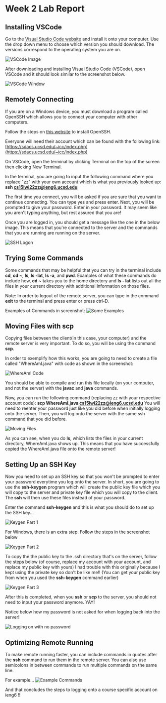 # Week 2 Lab Report

## Installing VSCode
Go to the [Visual Studio Code website](https://code.visualstudio.com/) and install it onto your computer. Use the drop down menu to choose which version you should download. The versions correspond to the operating system you are on.

![VSCode Image](vscodeDownload.png)

After downloading and installing Visual Studio Code (VSCode), open VSCode and it should look similar to the screenshot below.

![VSCode Window](vscodeScreenshot.PNG)


## Remotely Connecting
If you are on a Windows device, you must download a program called OpenSSH which allows you to connect your computer with other computers. 

Follow the steps on [this website](https://docs.microsoft.com/en-us/windows-server/administration/openssh/openssh_install_firstuse) to install OpenSSH.

Everyone will need their account which can be found with the following link:
[https://sdacs.ucsd.edu/~icc/index.php](https://sdacs.ucsd.edu/~icc/index.php)

On VSCode, open the terminal by clicking Terminal on the top of the screen then clicking New Terminal. 

In the terminal, you are going to input the following command where you replace "zz" with your own account which is what you previously looked up: **ssh cs15lwi22zz@ieng6.ucsd.edu**

The first time you connect, you will be asked if you are sure that you want to continue connecting. You can type yes and press enter. Next, you will be prompted to give your password. Enter in your password. It may seem like you aren't typing anything, but rest assured that you are!

Once you are logged in, you should get a message like the one in the below image. This means that you're connected to the server and the commands that you are running are running on the server.

![SSH Logon](sshlogon.PNG)

## Trying Some Commands
Some commands that may be helpful that you can try in the terminal include **cd**, **cd ~**,  **ls**, **ls -lat**, **ls -a**, and **pwd**. Examples of what these commands do include how, **cd ~** takes you to the home directory and **ls - lat** lists out all the files in your current directory with additional information on those files.

Note: In order to logout of the remote server, you can type in the command **exit** to the terminal and press enter or press ctrl-D.

Examples of Commands in screenshot:
![Some Examples](ExamplesOfSomeCommands.PNG)

## Moving Files with **scp**

Copying files between the client(in this case, your computer) and the remote server is very important. To do so, you will be using the command **scp**.

In order to exemplify how this works, you are going to need to create a file called "WhereAmI.java" with code as shown in the screenshot:

![WhereAmI Code](whereAmI.PNG)

You should be able to compile and run this file locally (on your computer, and not the server) with the **javac** and **java** commands. 

Now, you can  run the following command (replacing zz with your respective account code):
**scp WhereAmI.java cs15lwi22zz@ieng6.ucsd.edu**
You will need to reenter your password just like you did before when initially logging onto the server. Then, you will log onto the server with the same ssh command that you did before. 

![Moving Files](lab1.PNG)

As you can see, when you do **ls**, which lists the files in your current directory, WhereAmI.java shows up. This means that you have successfully copied the WhereAmI.java file onto the remote server!

## Setting Up an SSH Key

Now you need to set up an SSH key so that you won't be prompted to enter your password everytime you log onto the server. In short, you are going to use the **ssh-keygen** program which will create the public key file which you will copy to the server and private key file which you will copy to the client. The **ssh** will then use these files instead of your password. 

Enter the command **ssh-keygen** and this is what you should do to set up the SSH key...

![Keygen Part 1](sshKeygenCommand.jpg)

For Windows, there is an extra step. Follow the steps in the screenshot below

![Keygen Part 2](extraStepForWindowsKeygen.PNG)

To copy the the public key to the .ssh directory that's on the server, follow the steps below (of course, replace my account with your account, and replace my public key with yours) I had trouble with this originally because I kept using the private key so don't be like me!!
(You can get your public key from when you used the **ssh-keygen** command earlier)

![Keygen Part 3](thirdStepOfKeygen.PNG)

After this is completed, when you **ssh** or **scp** to the server, you should not need to input your password anymore. YAY!

Notice below how my password is not asked for when logging back into the server!

![Logging on with no password](sshkey.PNG)


## Optimizing Remote Running

To make remote running faster, you can include commands in quotes after the **ssh** command to run them in the remote server. You can also use semicolons in between commands to run multiple commands on the same line.

For example...
![Example Commands](LastPartOfFirstLabReport.PNG)


And that concludes the steps to logging onto a course specific account on ieng6 !!

